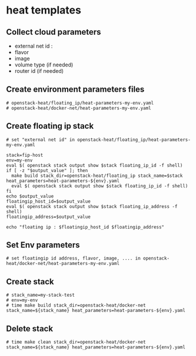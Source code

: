 # heat templates

## Collect cloud parameters
* external net id :
* flavor
* image
* volume type (if needed)
* router id (if needed)

## Create environment parameters files
```
# openstack-heat/floating_ip/heat-parameters-my-env.yaml
# openstack-heat/docker-net/heat-parameters-my-env.yaml
```

## Create floating ip stack
```
# set "external net id" in openstack-heat/floating_ip/heat-parameters-my-env.yaml
```

```
stack=fip-host
env=my-env
eval $( openstack stack output show $stack floating_ip_id -f shell)
if [ -z "$output_value" ]; then
  make build stack_dir=openstack-heat/floating_ip stack_name=$stack heat_parameters=heat-parameters-${env}.yaml
  eval $( openstack stack output show $stack floating_ip_id -f shell)
fi
echo $output_value
floatingip_host_id=$output_value
eval $( openstack stack output show $stack floating_ip_address -f shell)
floatingip_address=$output_value

echo "floating ip : $floatingip_host_id $floatingip_address"

```
## Set Env parameters
```
# set floatingip id address, flavor, image, .... in openstack-heat/docker-net/heat-parameters-my-env.yaml
```

## Create stack
```
# stack_name=my-stack-test
# env=my-env
# time make build stack_dir=openstack-heat/docker-net stack_name=${stack_name} heat_parameters=heat-parameters-${env}.yaml
```
## Delete stack
```
# time make clean stack_dir=openstack-heat/docker-net stack_name=${stack_name} heat_parameters=heat-parameters-${env}.yaml
```

